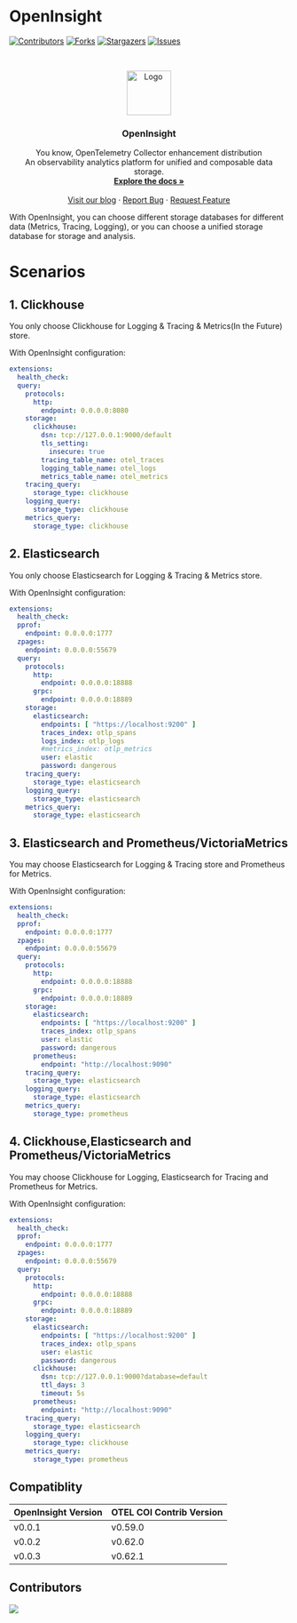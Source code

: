# OpenInsight

[![Contributors][contributors-shield]][contributors-url]
[![Forks][forks-shield]][forks-url]
[![Stargazers][stars-shield]][stars-url]
[![Issues][issues-shield]][issues-url]

<br />
<p align="center">
  <a href="https://github.com/openinsight-proj/openinsight">
    <img src="" alt="Logo" width="80" height="80">
  </a>

<h3 align="center">OpenInsight</h3>
  <p align="center">
    You know, OpenTelemetry Collector enhancement distribution
    <br />
    An observability analytics platform for unified and composable data storage. 
    <br />
    <a href=""><strong>Explore the docs »</strong></a>
    <br />
    <br />
    <a href="">Visit our blog</a>
    ·
    <a href="https://github.com/openinsight-proj/openinsight/issues">Report Bug</a>
    ·
    <a href="https://github.com/openinsight-proj/openinsight/issues">Request Feature</a>
  </p>
</p>

With OpenInsight, you can choose different storage databases for different data (Metrics, Tracing, Logging), or you can choose a unified storage database for storage and analysis.

# Scenarios
## 1. Clickhouse
You only choose Clickhouse for Logging & Tracing & Metrics(In the Future) store.

With OpenInsight configuration:
```yaml
extensions:
  health_check:
  query:
    protocols:
      http:
        endpoint: 0.0.0.0:8080
    storage:
      clickhouse:
        dsn: tcp://127.0.0.1:9000/default
        tls_setting:
          insecure: true
        tracing_table_name: otel_traces
        logging_table_name: otel_logs
        metrics_table_name: otel_metrics
    tracing_query:
      storage_type: clickhouse
    logging_query:
      storage_type: clickhouse
    metrics_query:
      storage_type: clickhouse
```


## 2. Elasticsearch
You only choose Elasticsearch for Logging & Tracing & Metrics store.

With OpenInsight configuration:
```yaml
extensions:
  health_check:
  pprof:
    endpoint: 0.0.0.0:1777
  zpages:
    endpoint: 0.0.0.0:55679
  query:
    protocols:
      http:
        endpoint: 0.0.0.0:18888
      grpc:
        endpoint: 0.0.0.0:18889
    storage:
      elasticsearch:
        endpoints: [ "https://localhost:9200" ]
        traces_index: otlp_spans
        logs_index: otlp_logs
        #metrics_index: otlp_metrics
        user: elastic
        password: dangerous
    tracing_query:
      storage_type: elasticsearch
    logging_query:
      storage_type: elasticsearch
    metrics_query:
      storage_type: elasticsearch
```

## 3. Elasticsearch and Prometheus/VictoriaMetrics
You may choose Elasticsearch for Logging & Tracing store and Prometheus for Metrics.

With OpenInsight configuration:
```yaml
extensions:
  health_check:
  pprof:
    endpoint: 0.0.0.0:1777
  zpages:
    endpoint: 0.0.0.0:55679
  query:
    protocols:
      http:
        endpoint: 0.0.0.0:18888
      grpc:
        endpoint: 0.0.0.0:18889
    storage:
      elasticsearch:
        endpoints: [ "https://localhost:9200" ]
        traces_index: otlp_spans
        user: elastic
        password: dangerous
      prometheus:
        endpoint: "http://localhost:9090"
    tracing_query:
      storage_type: elasticsearch
    logging_query:
      storage_type: elasticsearch
    metrics_query:
      storage_type: prometheus
```

## 4. Clickhouse,Elasticsearch and Prometheus/VictoriaMetrics
You may choose Clickhouse for Logging, Elasticsearch for Tracing and Prometheus for Metrics.

With OpenInsight configuration:
```yaml
extensions:
  health_check:
  pprof:
    endpoint: 0.0.0.0:1777
  zpages:
    endpoint: 0.0.0.0:55679
  query:
    protocols:
      http:
        endpoint: 0.0.0.0:18888
      grpc:
        endpoint: 0.0.0.0:18889
    storage:
      elasticsearch:
        endpoints: [ "https://localhost:9200" ]
        traces_index: otlp_spans
        user: elastic
        password: dangerous
      clickhouse:
        dsn: tcp://127.0.0.1:9000?database=default
        ttl_days: 3
        timeout: 5s
      prometheus:
        endpoint: "http://localhost:9090"
    tracing_query:
      storage_type: elasticsearch
    logging_query:
      storage_type: clickhouse
    metrics_query:
      storage_type: prometheus
```

## Compatiblity
| OpenInsight Version | OTEL COl Contrib Version |
|---------------------|------------------------|
| v0.0.1              | v0.59.0                |
| v0.0.2              | v0.62.0                |
| v0.0.3              | v0.62.1                |

## Contributors
<a href="https://github.com/openinsight-proj/openinsight/graphs/contributors">
  <img src="https://contrib.rocks/image?repo=openinsight-proj/openinsight" />
</a>

[contributors-shield]: https://img.shields.io/github/contributors/openinsight-proj/openinsight.svg?style=for-the-badge
[contributors-url]: https://github.com/openinsight-proj/openinsight/graphs/contributors
[forks-shield]: https://img.shields.io/github/forks/openinsight-proj/openinsight.svg?style=for-the-badge
[forks-url]: https://github.com/openinsight-proj/openinsight/network/members
[stars-shield]: https://img.shields.io/github/stars/openinsight-proj/openinsight.svg?style=for-the-badge
[stars-url]: https://github.com/openinsight-proj/openinsight/stargazers
[issues-shield]: https://img.shields.io/github/issues/openinsight-proj/openinsight.svg?style=for-the-badge
[issues-url]: https://github.com/openinsight-proj/openinsight/issues